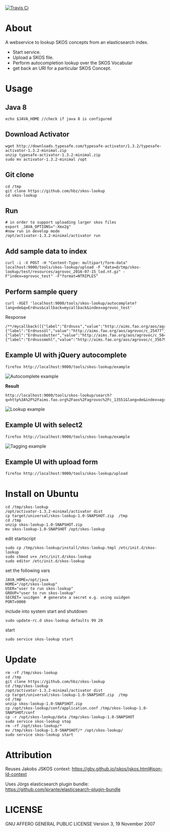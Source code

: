 [![Travis Ci](https://travis-ci.org/hbz/skos-lookup.svg?branch=master)](https://travis-ci.org/hbz/skos-lookup)
# About

A webservice to lookup SKOS concepts from an elasticsearch index.
- Start service. 
- Upload a SKOS file. 
- Perform autocompletion lookup over the SKOS Vocabular
- get back an URI for a particular SKOS Concept.


# Usage

## Java 8

	echo $JAVA_HOME //check if java 8 is configured

## Download Activator

	wget http://downloads.typesafe.com/typesafe-activator/1.3.2/typesafe-activator-1.3.2-minimal.zip
	unzip typesafe-activator-1.3.2-minimal.zip
	sudo mv activator-1.3.2-minimal /opt

## Git clone

	cd /tmp
	git clone https://github.com/hbz/skos-lookup
	cd skos-lookup

## Run

	# in order to support uploading larger skos files
	export _JAVA_OPTIONS="-Xmx2g" 
	#now run in develop mode
	/opt/activator-1.3.2-minimal/activator run

## Add sample data to index
	
	curl -i -X POST -H "Content-Type: multipart/form-data" localhost:9000/tools/skos-lookup/upload -F "data=@/tmp/skos-lookup/test/resources/agrovoc_2016-07-15_lod.nt.gz" -F"index=agrovoc_test" -F"format=NTRIPLES"
	
## Perform sample query

	curl -XGET 'localhost:9000/tools/skos-lookup/autocomplete?lang=de&q=Erdnus&callback=mycallback&index=agrovoc_test'
	
Response
	
	/**/mycallback([{"label":"Erdnuss","value":"http://aims.fao.org/aos/agrovoc/c_11368"},{"label":"Erdnussöl","value":"http://aims.fao.org/aos/agrovoc/c_25477"},{"label":"Erdnussbutter","value":"http://aims.fao.org/aos/agrovoc/c_5640"},{"label":"Erdnussmehl","value":"http://aims.fao.org/aos/agrovoc/c_35679"}])
	
	
## Example UI with jQuery autocomplete

	firefox http://localhost:9000/tools/skos-lookup/example
	
![Autocomplete example](doc/images/skos-lookup-autocomplete.png?raw=true)

**Result**

	http://localhost:9000/tools/skos-lookup/search?q=http%3A%2F%2Faims.fao.org%2Faos%2Fagrovoc%2Fc_13551&lang=de&index=agrovoc

![Lookup example](doc/images/skos-lookup-hit.png?raw=true)

## Example UI with select2

    firefox http://localhost:9000/tools/skos-lookup/example

![Tagging example](doc/images/example-select2.png?raw=true)
	
## Example UI with upload form

	firefox http://localhost:9000/tools/skos-lookup/upload
	

# Install on Ubuntu

	cd /tmp/skos-lookup
	/opt/activator-1.3.2-minimal/activator dist
	cp target/universal/skos-lookup-1.0-SNAPSHOT.zip  /tmp
	cd /tmp
	unzip skos-lookup-1.0-SNAPSHOT.zip
	mv skos-lookup-1.0-SNAPSHOT /opt/skos-lookup

edit startscript

	sudo cp /tmp/skos-lookup/install/skos-lookup.tmpl /etc/init.d/skos-lookup
	sudo chmod u+x /etc/init.d/skos-lookup
	sudo editor /etc/init.d/skos-lookup

set the following vars

	JAVA_HOME=/opt/java
	HOME="/opt/skos-lookup"
	USER="user to run skos-lookup"
	GROUP="user to run skos-lookup"
	SECRET=`uuidgen` # generate a secret e.g. using uuidgen
	PORT=9000

include into system start and shutdown

	sudo update-rc.d skos-lookup defaults 99 20
	
start

	sudo service skos-lookup start

# Update
	rm -rf /tmp/skos-lookup
	cd /tmp
	git clone https://github.com/hbz/skos-lookup
	cd /tmp/skos-lookup
	/opt/activator-1.3.2-minimal/activator dist
	cp target/universal/skos-lookup-1.0-SNAPSHOT.zip  /tmp
	cd /tmp
	unzip skos-lookup-1.0-SNAPSHOT.zip
	cp /opt/skos-lookup/conf/application.conf /tmp/skos-lookup-1.0-SNAPSHOT/conf
	cp -r /opt/skos-lookup/data /tmp/skos-lookup-1.0-SNAPSHOT
	sudo service skos-lookup stop
	rm -rf /opt/skos-lookup/*
	mv /tmp/skos-lookup-1.0-SNAPSHOT/* /opt/skos-lookup/
	sudo service skos-lookup start

# Attribution

Reuses Jakobs JSKOS context: https://gbv.github.io/jskos/jskos.html#json-ld-context

Uses Jörgs elasticsearch plugin bundle: https://github.com/jprante/elasticsearch-plugin-bundle

# LICENSE

GNU AFFERO GENERAL PUBLIC LICENSE
Version 3, 19 November 2007
